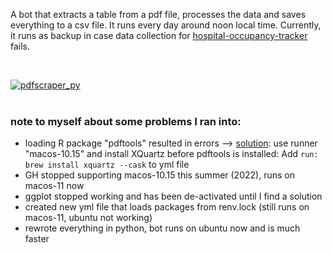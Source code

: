 A bot that extracts a table from a pdf file, processes the data and saves everything to a csv file. It runs every day around noon local time. Currently, it runs as backup in case data collection for <a href = "https://github.com/jlomako/hospital-occupancy-tracker">hospital-occupancy-tracker</a>
fails.

<br>

[![pdfscraper_py](https://github.com/jlomako/pdfscraper/actions/workflows/pdfscraper_py.yml/badge.svg)](https://github.com/jlomako/pdfscraper/actions/workflows/pdfscraper_py.yml)
<br><br>


### note to myself about some problems I ran into:
* loading R package "pdftools" resulted in errors -->
 <a href="https://github.com/r-lib/actions/issues/78#issuecomment-611733294">solution</a>: use runner "macos-10.15" and install XQuartz before pdftools is installed: Add <code>run: brew install xquartz --cask</code> to yml file<br>
* GH stopped supporting macos-10.15 this summer (2022), runs on macos-11 now
* ggplot stopped working and has been de-activated until I find a solution
* created new yml file that loads packages from renv.lock (still runs on macos-11, ubuntu not working)
* rewrote everything in python, bot runs on ubuntu now and is much faster
